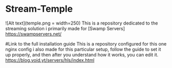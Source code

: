 # Stream-Temple
![Alt text](temple.png = width=250)
This is a repository dedicated to the streaming solution i primarily made for [Swamp Servers] https://swampservers.net/ 

#Link to the full installation guide
This is a repository configured for this one nginx config i also made for this particular setup, follow the guide to set it up properly, and then after you understand how it works, you can edit it.
https://blog.void.yt/servers/hls/index.html
